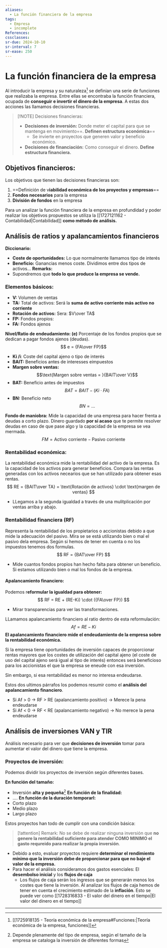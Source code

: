 ```yaml
---
aliases:
  - La función financiera de la empresa
tags:
  - Empresa
  - incomplete
References: 
cssclasses: 
sr-due: 2024-10-10
sr-interval: 7
sr-ease: 250
---
```

# La función financiera de la empresa
Al introducir la empresa y su naturaleza[^1] se definian una serie de funciones que realizaba la empresa. Entre ellas se encontraba la función financiera, ocupada de **conseguir e invertir el dinero de la empresa**. A estas dos acciones las llamamos decisiones financieras.

> [!NOTE] Decisiones financieras:
>+ **Decisiones de inversión:** Donde meter el capital para que se mantenga en movimiento==. **Definen estructura económica**==
>	+ Se invierte en proyectos que generen valor y beneficio económico.
>+ **Decisiones de financiación:** Como conseguir el dinero. **Define estructura financiera.**

## Objetivos financieros:
Los objetivos que tienen las decisiones financieras son: 
1. ==Definición de v**iabilidad económica de los proyectos y empresas**==
2. **Fondos necesarios** para la empresa
3. **División de fondos** en la empresa

Para un analizar la función financiera de la empresa en profundidad y poder realizar los objetivos propuestos se utiliza la [[1727121162 - Contabilidad|Contabilidad]] **como método de análisis.**

## Análisis de ratios y apalancamientos financieros
**Diccionario:**
+ **Coste de oportunidades:** Lo que normalmente llamamos tipo de interés
+ **Beneficio:** Ganancias menos coste. Dividimos entre dos tipos de activos…
**Remarks:**
+ Supondremos que **todo lo que produce la empresa se vende.** 
### Elementos básicos: 
+ **V:** Volumen de ventas
+ **TA:** Total de activos: Será la **suma de activo corriente más activo no corriente**
+ **Rotación de activos:** Sera: $V\over TA$
+ **FP:** Fondos propios: 
+ **FA:** Fondos ajenos

**Nivel/Ratio de endeudamiento: (e)** 
Porcentaje de los fondos propios que se dedican a pagar fondos ajenos (deudas).
$$ e = {FA\over FP}$$


+ **Ki /i**: Coste del capital ajeno o tipo de interés
+ **BAIT:** Beneficios antes de interesses eimpuestos 
+ **Margen sobre ventas:**
  $$\text{Margen sobre ventas = }{BAIT\over V}$$
+ **BAT:** Beneficio antes de impuestos
$$BAT = BAIT - (Ki \cdot FA)$$
+ **BN:** Beneficio neto
$$BN = ...$$


**Fondo de maniobra:**
Mide la capacidad de una empresa para hacer frenta a deudas a corto plazo. Dinero guardado **por si acaso** que te permite resolver deudas en caso de que pase algo y la capacidad de la empresa se vea mermada.
$$
FM = \text{Activo corriente} - \text{Pasivo corriente}
$$
### Rentabilidad económica:
La rentabilidad económica mide la rentabilidad del activo de la empresa. Es la capacidad de los activos para generar beneficios. Compara las rentas generadas con los activos necearios que se han utilizado para obtener esas rentas. 
$$
RE = {BAIT\over TA} = \text{Rotación de activos} \cdot \text{margen de ventas}
$$


+ LLegamos a la segunda igualdad a través de una mulitplicación por ventas arriba y abajo.

### Rentabilidad financiera (RF)
Representa la rentabilidad de los propietarios o accionistas debido a que mide la adecuación del pasivo. Mira se se está utilizando bien o mal el pasivo dela empresa. 
Según si hemos de tener en cuenta o no los impuestos tenemos dos formulas. 
$$
RF = {BAT\over FP}
$$

+ Mide cuantos fondos propios han hecho falta para obtener un beneficio. Si estamos utilizando bien o mal los fondos de la empresa.

#### Apalancamiento financiero:
Podemos r**eformular la igualdad para obtener:** 
$$
RF = RE + (RE-Ki) \cdot ({FA\over FP})
$$
+ Mirar transparencias para ver las transformaciones.

LLamamos apalancamiento financiero al ratio dentro de esta reformulación: 
$$Af = RE- Ki$$
**El apalancamiento financiero mide el endeudamiento de la empresa sobre la rentabilidad económica.**

Si la empresa tiene oportunidades de inversión capaces de proporcionar rentas mayores que los costes de utilización del capital ajeno (el coste de uso del capital ajeno será igual al tipo de interés) entonces será beneficioso para los accionistas el que la empresa se eneude con esa inversión.

Sin embargo, si esa rentabilidad es menor no interesa endeudarse. 

Estos dos ultimos párrafos los podemos resumir como el **análisis del apalancamiento financiero**. 

+ Si Af > 0 → RF > RE (apalancamiento positivo) → Merece la pena endeudarse
+ Si Af < 0 → RF < RE (apalancamiento negativo) → No merece la pena endeudarse



## Análisis de inversiones VAN y TIR
Análisis necesario para ver que **decisiones de inversión** tomar para aumentar el valor del dinero que tiene la empresa.
### Proyectos de inversión:
Podemos dividir los proyectos de inversión según diferentes bases. 

**En función del tamaño:**
+ Inversión **alta y pequeña**[^2]
**En función de la finalidad:**
+ ….
**En función de la duración temporarl:**
+ Corto plazo
+ Medio plazo 
+ Largo plazo

Estos proyectos han todo de cumplir con una condición básica:

> [!attention] Remark: 
> No se debe de realizar ninguna inversión que **no genere la rentabilidad suficiente para atender COMO MINIMO el gasto requreido para realizar la propia inversión**.
> 

+ Debido a esto, evaluar proyectos requiere **determinar el rendimiento mínimo que la inversión debe de proporcionar para que no baje el valor de la empresa.** 
+ Para hacer el análisis consideramos dos gastos esenciales: El **desembolso inicial** y los **flujos de caja**
	+ Los flujos de caja serán los ingresos que se generarán menos los costes que tiene la inversión. Al analizar los flujos de caja hemos de tener en cuenta el crecimiento estimado de la **inflación**. Esto se puede ver como [[1728316833 - El valor del dinero en el tiempo|El valor del dinero en el tiempo]]



***

[^1]: [[1725918135 - Teoría económica de la empresa#Funciones:|Teoría económica de la empresa, funciones]]
[^2]: Depende plenamente del tipo de empresa, según el tamaño de la empresa se cataloga la inversión de diferentes formas